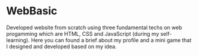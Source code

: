 # WebBasic
Developed website from scratch using three fundamental techs on web progamming which are HTML, CSS and JavaScript (during my self-learning). Here you can found a brief about my profile and a mini game that I designed and developed based on my idea.
